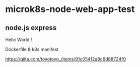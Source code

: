 # microk8s-node-web-app-test

## node.js express

Hello World !

Dockerfile & k8s manifest

https://qiita.com/toyotoyo_/items/91c054f2a8c6d88724f0

